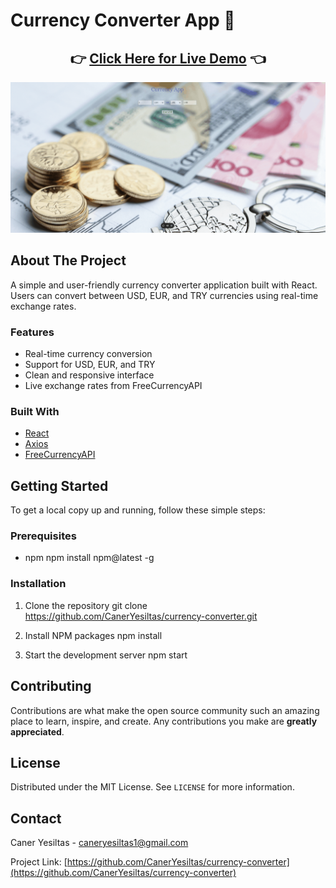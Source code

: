 # Currency Converter App 🔄

<div align="center">
  <h2>
    👉 <a href="https://currency-app-woad.vercel.app/">Click Here for Live Demo</a> 👈
  </h2>
</div>

<p align="center">
  <img src="./assets/demo.gif.gif" alt="Currency Converter Demo">
</p>

## About The Project

A simple and user-friendly currency converter application built with React. Users can convert between USD, EUR, and TRY currencies using real-time exchange rates.

### Features

- Real-time currency conversion
- Support for USD, EUR, and TRY
- Clean and responsive interface
- Live exchange rates from FreeCurrencyAPI

### Built With

- [React](https://reactjs.org/)
- [Axios](https://axios-http.com/)
- [FreeCurrencyAPI](https://freecurrencyapi.com/)

## Getting Started

To get a local copy up and running, follow these simple steps:

### Prerequisites

- npm
  npm install npm@latest -g

### Installation

1. Clone the repository
   git clone https://github.com/CanerYesiltas/currency-converter.git

2. Install NPM packages
   npm install

3. Start the development server
   npm start

## Contributing

Contributions are what make the open source community such an amazing place to learn, inspire, and create. Any contributions you make are **greatly appreciated**.

## License

Distributed under the MIT License. See `LICENSE` for more information.

## Contact

Caner Yesiltas - caneryesiltas1@gmail.com

Project Link: [https://github.com/CanerYesiltas/currency-converter](https://github.com/CanerYesiltas/currency-converter)
